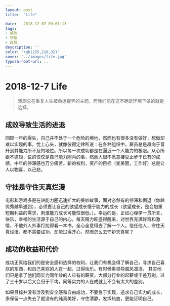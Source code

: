 ```yaml
---
layout: post
title:  "Life"

date:   2018-12-07 09:01:13
tags:
- 成败
- 守拙
- 自我
description: ''
color: 'rgb(255,210,32)'
cover: '../images/life.jpg'
typora-root-url: ..
---
```


# 2018-12-7 Life

> 戏剧总在重复人生被命运捉弄的主题，而我们能在这不确定环境下做的就是选择。

## 成败导致生活的进退
回顾一年的得失，自己并不处于一个危险的境地，然而也有很多没有做好，想做却难以实现的事，忧上心头，就像彼得定律所说：在各种组织中，雇员总是趋向于晋升到其能力所不及的地位。所以每一次成功都是在逼近一个人能力的极限。从心所欲不逾矩，说的仅仅是自己能力圈内的事，然而人很不愿意接受止步于已有的成绩，中年的停滞感也万分痛苦。新的权利，资产的目标（变美丽，工作好）总是让人以物喜，以己悲。

## 守拙是守住天真烂漫
电影和游戏多是在讲能力圈迅速扩大的美妙故事，面对必然有的停滞和倒退（你越优秀越早遇到），必须要让自己的欲望成长慢于能力的成长（欲望成长，是会加重短期利益的需求，刺激能力成长可能性很低。）。幸运的是，正如心理学一贯所言，快乐，幸福的生活源于自己的内心。每天精力旺盛得醒来，对世界充满好奇和激情，不被外人外事打扰得看一本书，全心全意得去了解一个人。信任他人，守住天真烂漫，都不需要成功，却能过得开心，然而怎么去守护天真呢？

## 成功的收益和代价
成功正真给我们的是安全感和选择的权利，让我们有机会得了解自己，寻求自己喜欢的东西，和自己喜欢的人在一起，过得快乐。有时候看领导威风凛凛，
其实他们只是拿了他们同实力同年龄的人应有的薪资，大部分行业的起薪或千差万别，过了三十岁以后又会归于平均，同等实力的人在成就上不会有太大的差别。

如果目标并没有涉及到安全感和自由成功，不要急于实现，追求自己实力的成长，多保留一点失去了就没有的纯真美好，守住清静，发挥热血，更能证明自己。

